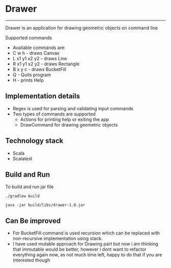 # Drawer
-----------

Drawer is an application for drawing geometric objects on command line 

Supported commands
* Available commands are:
* C w h - draws Canvas
* L x1 y1 x2 y2  - draws Line
* R x1 y1 x2 y2 - draws Rectangle
* B x y c - draws BucketFill
* Q - Quits program
* H - prints Help

Implementation details
-----------

* Regex is used for parsing and validating input commands
* Two types of commands are supported 
    * Actions for printing help or exiting the app
    * DrawCommand for drawing geometric objects
    


Technology stack
-----------

* Scala
* Scalatest

Build and Run
-----------

To build and run jar file

`./gradlew build`

`java -jar build/libs/drawer-1.0.jar `

Can Be improved 
-----------
* For BucketFill command is used recursion which can be replaced with non-recursive implementation using stack.
* I have used mutable approach for Drawing part but now i am thinking that immutable would be better, however i dont want to refactor everything again now, as not much time left, happy to do that if you are interested though
